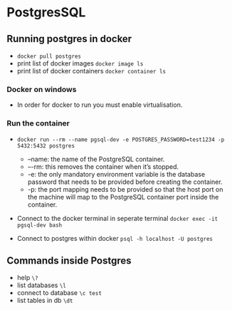 # PostgresSQL

## Running postgres in docker
- `docker pull postgres`
- print list of docker images `docker image ls`
- print list of docker containers `docker container ls`

### Docker on windows
- In order for docker to run you must enable virtualisation.

### Run the container
- `docker run --rm --name pgsql-dev -e POSTGRES_PASSWORD=test1234 -p 5432:5432 postgres`
    - –name: the name of the PostgreSQL container.
    - –-rm: this removes the container when it’s stopped.
    - -e: the only mandatory environment variable is the database password that needs to be provided before creating the container.
    - -p: the port mapping needs to be provided so that the host port on the machine will map to the PostgreSQL container port inside the container.

- Connect to the docker terminal in seperate terminal `docker exec -it pgsql-dev bash`
- Connect to postgres within docker `psql -h localhost -U postgres`

## Commands inside Postgres
 - help `\?`
 - list databases `\l`
 - connect to database `\c test`
 - list tables in db `\dt`